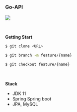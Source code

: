### Go-API

![](./material/goapi.png)

<br>

**Getting Start**

```bash
$ git clone <URL>

$ git branch -m feature/{name}

$ git checkout feature/{name}
```

<br>

**Stack**
- JDK 11
- Spring Spring boot
- JPA, MySQL
